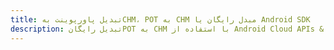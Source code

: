 ---title: تبدیل پاورپوینت بهCHM، POT به CHM مبدل رایگان یا Android SDKdescription: تبدیل رایگانPOT به CHM با استفاده از Android Cloud APIs & SDK. همچنین اسناد Microsoft PowerPoint را در Cloud ایجاد، ویرایش و رندر کنید.---